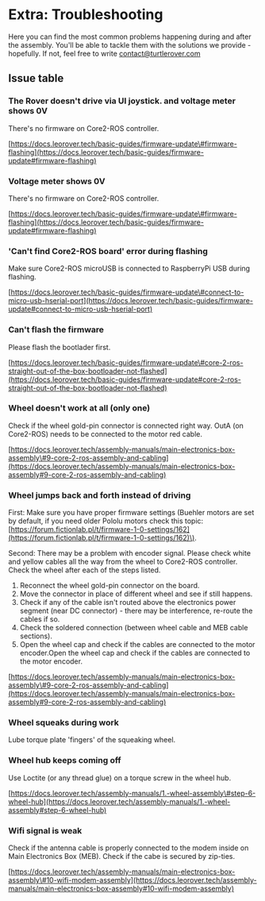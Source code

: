 # Extra: Troubleshooting

Here you can find the most common problems happening during and after the assembly. You'll be able to tackle them with the solutions we provide - hopefully. If not, feel free to write [contact@turtlerover.com](mailto:contact@turtlerover.com)



## Issue table

### The Rover doesn't drive via UI joystick. and voltage meter shows 0V

There's no firmware on Core2-ROS controller.

[https://docs.leorover.tech/basic-guides/firmware-update\#firmware-flashing](https://docs.leorover.tech/basic-guides/firmware-update#firmware-flashing)

### 

### Voltage meter shows 0V

There's no firmware on Core2-ROS controller.

[https://docs.leorover.tech/basic-guides/firmware-update\#firmware-flashing](https://docs.leorover.tech/basic-guides/firmware-update#firmware-flashing)



### 'Can't find Core2-ROS board' error during flashing

Make sure Core2-ROS microUSB is connected to RaspberryPi USB during flashing.

[https://docs.leorover.tech/basic-guides/firmware-update\#connect-to-micro-usb-hserial-port](https://docs.leorover.tech/basic-guides/firmware-update#connect-to-micro-usb-hserial-port)



### Can't flash the firmware

Please flash the bootlader first.

[https://docs.leorover.tech/basic-guides/firmware-update\#core-2-ros-straight-out-of-the-box-bootloader-not-flashed](https://docs.leorover.tech/basic-guides/firmware-update#core-2-ros-straight-out-of-the-box-bootloader-not-flashed)



### Wheel doesn't work at all \(only one\)

Check if the wheel gold-pin connector is connected right way. OutA \(on Core2-ROS\) needs to be connected to the motor red cable.

[https://docs.leorover.tech/assembly-manuals/main-electronics-box-assembly\#9-core-2-ros-assembly-and-cabling](https://docs.leorover.tech/assembly-manuals/main-electronics-box-assembly#9-core-2-ros-assembly-and-cabling)



### Wheel jumps back and forth instead of driving

First: Make sure you have proper firmware settings \(Buehler motors are set by default, if you need older Pololu motors check this topic: [https://forum.fictionlab.pl/t/firmware-1-0-settings/162](https://forum.fictionlab.pl/t/firmware-1-0-settings/162)\).

Second: There may be a problem with encoder signal. Please check white and yellow cables all the way from the wheel to Core2-ROS controller. Check the wheel after each of the steps listed. 

1. Reconnect the wheel gold-pin connector on the board.
2. Move the connector in place of different wheel and see if still happens.
3. Check if any of the cable isn't routed above the electronics power segment \(near DC connector\) - there may be interference, re-route the cables if so.
4. Check the soldered connection \(between wheel cable and MEB cable sections\).
5. Open the wheel cap and check if the cables are connected to the motor encoder.Open the wheel cap and check if the cables are connected to the motor encoder.

[https://docs.leorover.tech/assembly-manuals/main-electronics-box-assembly\#9-core-2-ros-assembly-and-cabling](https://docs.leorover.tech/assembly-manuals/main-electronics-box-assembly#9-core-2-ros-assembly-and-cabling)



### Wheel squeaks during work

Lube torque plate 'fingers' of the squeaking wheel.



### Wheel hub keeps coming off

Use Loctite \(or any thread glue\) on a torque screw in the wheel hub.

[https://docs.leorover.tech/assembly-manuals/1.-wheel-assembly\#step-6-wheel-hub](https://docs.leorover.tech/assembly-manuals/1.-wheel-assembly#step-6-wheel-hub)



### Wifi signal is weak

Check if the antenna cable is properly connected to the modem inside on Main Electronics Box \(MEB\). Check if the cabe is secured by zip-ties.

[https://docs.leorover.tech/assembly-manuals/main-electronics-box-assembly\#10-wifi-modem-assembly](https://docs.leorover.tech/assembly-manuals/main-electronics-box-assembly#10-wifi-modem-assembly) 



